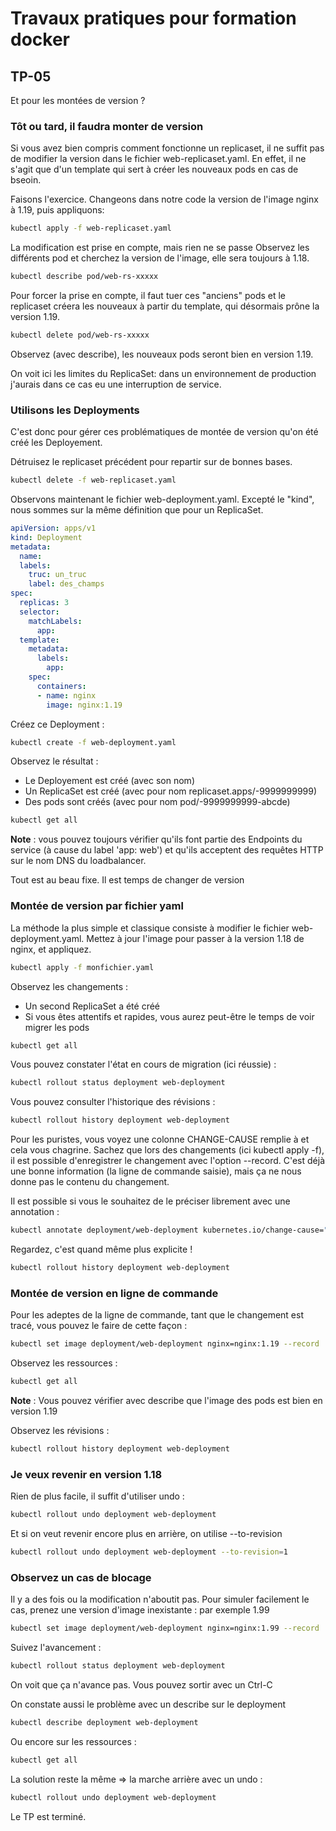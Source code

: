 # Travaux pratiques pour formation docker

## TP-05

Et pour les montées de version ?

### Tôt ou tard, il faudra monter de version

Si vous avez bien compris comment fonctionne un replicaset, il ne suffit pas de modifier la version dans le fichier web-replicaset.yaml.
En effet, il ne s'agit que d'un template qui sert à créer les nouveaux pods en cas de bseoin.

Faisons l'exercice.
Changeons dans notre code la version de l'image nginx à 1.19, puis appliquons:
```bash
kubectl apply -f web-replicaset.yaml
```

La modification est prise en compte, mais rien ne se passe 
Observez les différents pod et cherchez la version de l'image, elle sera toujours à 1.18.
```bash
kubectl describe pod/web-rs-xxxxx
```

Pour forcer la prise en compte, il faut tuer ces "anciens" pods et le replicaset créera les nouveaux à partir du template, qui désormais prône la version 1.19.
```bash
kubectl delete pod/web-rs-xxxxx
```

Observez (avec describe), les nouveaux pods seront bien en version 1.19.

On voit ici les limites du ReplicaSet: dans un environnement de production j'aurais dans ce cas eu une interruption de service.


### Utilisons les Deployments

C'est donc pour gérer ces problématiques de montée de version qu'on été créé les Deployement.

Détruisez le replicaset précédent pour repartir sur de bonnes bases.
```bash
kubectl delete -f web-replicaset.yaml
```

Observons maintenant le fichier web-deployment.yaml. Excepté le "kind", nous sommes sur la même définition que pour un ReplicaSet.

```yaml
apiVersion: apps/v1
kind: Deployment
metadata:
  name: 
  labels:
    truc: un_truc
    label: des_champs
spec:
  replicas: 3
  selector:
    matchLabels:
      app: 
  template:
    metadata:
      labels:
        app: 
    spec:
      containers:
      - name: nginx
        image: nginx:1.19
```

Créez ce Deployment :

```bash
kubectl create -f web-deployment.yaml
```

Observez le résultat :
* Le Deployement est créé (avec son nom)
* Un ReplicaSet est créé (avec pour nom replicaset.apps/<nom-deployment>-9999999999)
* Des pods sont créés (avec pour nom pod/<nom-deployment>-9999999999-abcde)

```bash
kubectl get all
```

**Note** : vous pouvez toujours vérifier qu'ils font partie des Endpoints du service (à cause du label 'app: web') et qu'ils acceptent des requêtes HTTP sur le nom DNS du loadbalancer.

Tout est au beau fixe.
Il est temps de changer de version

### Montée de version par fichier yaml

La méthode la plus simple et classique consiste à modifier le fichier web-deployment.yaml.
Mettez à jour l'image pour passer à la version 1.18 de nginx, et appliquez.

```bash
kubectl apply -f monfichier.yaml
```

Observez les changements :
* Un second ReplicaSet a été créé
* Si vous êtes attentifs et rapides, vous aurez peut-être le temps de voir migrer les pods

```bash
kubectl get all
```

Vous pouvez constater l'état en cours de migration (ici réussie) :

```bash
kubectl rollout status deployment web-deployment
```

Vous pouvez consulter l'historique des révisions :

```bash
kubectl rollout history deployment web-deployment
```

Pour les puristes, vous voyez une colonne CHANGE-CAUSE remplie à <none> et cela vous chagrine.
Sachez que lors des changements (ici kubectl apply -f), il est possible d'enregistrer le changement avec l'option --record.
C'est déjà une bonne information (la ligne de commande saisie), mais ça ne nous donne pas le contenu du changement.

Il est possible si vous le souhaitez de le préciser librement avec une annotation :

```bash
kubectl annotate deployment/web-deployment kubernetes.io/change-cause="image mis à jour en 1.18" --record
```

Regardez, c'est quand même plus explicite !

```bash
kubectl rollout history deployment web-deployment
```

### Montée de version en ligne de commande

Pour les adeptes de la ligne de commande, tant que le changement est tracé, vous pouvez le faire de cette façon :

```bash
kubectl set image deployment/web-deployment nginx=nginx:1.19 --record
```

Observez les ressources :

```bash
kubectl get all
```

**Note** : Vous pouvez vérifier avec describe que l'image des pods est bien en version 1.19

Observez les révisions :

```bash
kubectl rollout history deployment web-deployment
```

### Je veux revenir en version 1.18 

Rien de plus facile, il suffit d'utiliser undo :

```bash
kubectl rollout undo deployment web-deployment
```

Et si on veut revenir encore plus en arrière, on utilise --to-revision

```bash
kubectl rollout undo deployment web-deployment --to-revision=1
```

### Observez un cas de blocage

Il y a des fois ou la modification n'aboutit pas.
Pour simuler facilement le cas, prenez une version d'image inexistante : par exemple 1.99

```bash
kubectl set image deployment/web-deployment nginx=nginx:1.99 --record
```

Suivez l'avancement :

```bash
kubectl rollout status deployment web-deployment
```

On voit que ça n'avance pas. Vous pouvez sortir avec un Ctrl-C

On constate aussi le problème avec un describe sur le deployment

```bash
kubectl describe deployment web-deployment
```

Ou encore sur les ressources :

```bash
kubectl get all
```

La solution reste la même => la marche arrière avec un undo :

```bash
kubectl rollout undo deployment web-deployment
```

Le TP est terminé.


